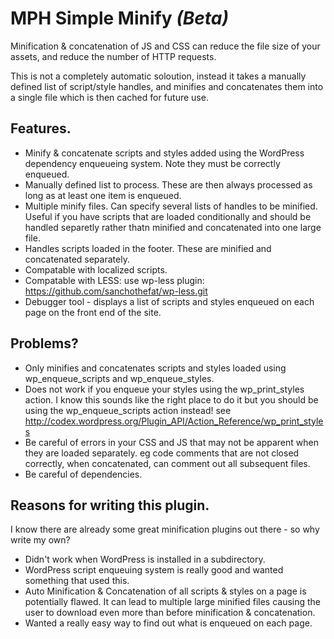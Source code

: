 # MPH Simple Minify _(Beta)_ #

Minification & concatenation of JS and CSS can reduce the file size of your assets, and reduce the number of HTTP requests.

This is not a completely automatic soloution, instead it takes a manually defined list of script/style handles, and minifies and concatenates them into a single file which is then cached for future use.

## Features. ##

* Minify & concatenate scripts and styles added using the WordPress dependency enqueueing system. Note they must be correctly enqueued.
* Manually defined list to process. These are then always processed as long as at least one item is enqueued.
* Multiple minify files. Can specify several lists of handles to be minified. Useful if you have scripts that are loaded conditionally and should be handled separetly rather thatn minified and concatenated into one large file.
* Handles scripts loaded in the footer. These are minified and concatenated separately.
* Compatable with localized scripts.
* Compatable with LESS: use wp-less plugin: https://github.com/sanchothefat/wp-less.git
* Debugger tool - displays a list of scripts and styles enqueued on each page on the front end of the site.

## Problems? ##

* Only minifies and concatenates scripts and styles loaded using wp_enqueue_scripts and wp_enqueue_styles.
* Does not work if you enqueue your styles using the wp_print_styles action. I know this sounds like the right place to do it but you should be using the wp_enqueue_scripts action instead! see http://codex.wordpress.org/Plugin_API/Action_Reference/wp_print_styles
* Be careful of errors in your CSS and JS that may not be apparent when they are loaded separately. eg code comments that are not closed correctly, when concatenated, can comment out all subsequent files.
* Be careful of dependencies.

## Reasons for writing this plugin. ##

I know there are already some great minification plugins out there - so why write my own?

* Didn't work when WordPress is installed in a subdirectory.
* WordPress script enqueuing system is really good and wanted something that used this.
* Auto Minification & Concatenation of all scripts & styles on a page is potentially flawed. It can lead to multiple large minified files causing the user to download even more than before minification & concatenation.
* Wanted a really easy way to find out what is enqueued on each page.